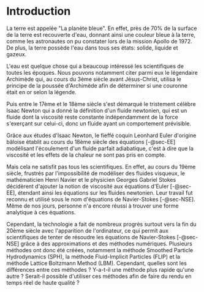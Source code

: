 # Introduction

La terre est appelée "La planète bleue".
En effet, près de 70% de la surface de la terre est recouverte d'eau, donnant ainsi une couleur bleue à la terre, comme les astronautes on pu constater lors de la mission Apollo de 1972.
De plus, la terre possède l'eau dans tous ses états: solide, liquide et gazeux.

L'eau est quelque chose qui a beaucoup intéressé les scientifiques de toutes les époques.
Nous pouvons notamment citer parmi eux le légendaire Archimède qui, au cours du 3ème siècle avant Jésus-Christ, utilisa le principe de la poussée d'Archimède afin de déterminer si une couronne était en or selon la légende.

Puis entre le 17ème et le 18ème siècle s'est démarqué le tristement célèbre Isaac Newton qui a donné la définition d'un fluide newtonien, qui est un fluide dont la viscosité reste constante indépendamment de la force s'exerçant sur celui-ci, donc un fluide ayant un comportement prévisible.

Grâce aux études d'Isaac Newton, le fieffé coquin Leonhard Euler d'origine bâloise établit au cours du 18ème siècle des équations [-@sec-EE] modélisant l'écoulement d'un fluide parfait adiabatique, c'est à dire que la viscosité et les effets de la chaleur ne sont pas pris en compte.

Mais cela ne satisfit pas tous les scientifiques.
En effet, au cours du 19ème siècle, frustrés par l'impossibilité de modéliser des fluides visqueux, le mathématicien Henri Navier et le physicien Georges Gabriel Stokes décidèrent d'ajouter la notion de viscosité aux équations d'Euler [-@sec-EE], étendant ainsi les équations sur les fluides newtonien.
Leur travail fut reconnu et utilisé sous le nom d'équations de Navier-Stokes [-@sec-NSE].
Même de nos jours, personne n'a encore réussi à trouver une forme analytique à ces équations.

Cependant, la technologie a fait de nombreux progrès surtout vers la fin du 20ème siècle avec l'apparition de l'ordinateur, ce qui permit aux scientifiques de tenter de résoudre les équations de Navier-Stokes [-@sec-NSE] grâce à des approximations et des méthodes numériques.
Plusieurs méthodes ont donc été créées, notamment la méthode Smoothed Particle Hydrodynamics (SPH), la méthode Fluid-Implicit Particles (FLIP) et la méthode Lattice Boltzmann Method (LBM).
Cependant, quelles sont les différences entre ces méthodes ?
Y-a-t-il une méthode plus rapide qu'une autre ?
Serait-il possible d'utiliser ces méthodes afin de faire du rendu en temps réel de haute qualité ?


